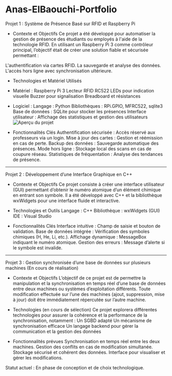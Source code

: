 # Anas-ElBaouchi-Portfolio

Projet 1 : Système de Présence Basé sur RFID et Raspberry Pi
* Contexte et Objectifs
Ce projet a été développé pour automatiser la gestion de présence des étudiants ou employés à l'aide de la technologie RFID. En utilisant un Raspberry Pi 3 comme contrôleur principal, l’objectif était de créer une solution fiable et sécurisée permettant :

L'authentification via cartes RFID.
La sauvegarde et analyse des données.
L'accès hors ligne avec synchronisation ultérieure.

* Technologies et Matériel Utilisés
- Matériel :
Raspberry Pi 3
Lecteur RFID RC522
LEDs pour indication visuelle
Buzzer pour signalisation
Breadboard et résistances

- Logiciel :
Langage : Python
Bibliothèques : RPi.GPIO, MFRC522, sqlite3
Base de données : SQLite pour stocker les présences
Interface utilisateur : Affichage des statistiques et gestion des utilisateurs
![Aperçu du projet]()


- Fonctionnalités Clés
Authentification sécurisée : Accès réservé aux professeurs via un login.
Mise à jour des cartes : Gestion et réémission en cas de perte.
Backup des données : Sauvegarde automatique des présences.
Mode hors ligne : Stockage local des scans en cas de coupure réseau.
Statistiques de fréquentation : Analyse des tendances de présence.


----------------

Projet 2 : Développement d’une Interface Graphique en C++ 
* Contexte et Objectifs
Ce projet consiste à créer une interface utilisateur (GUI) permettant d’obtenir le numéro atomique d’un élément chimique en entrant son symbole. Il a été développé avec C++ et la bibliothèque wxWidgets pour une interface fluide et interactive.

- Technologies et Outils
Langage : C++
Bibliothèque : wxWidgets (GUI)
IDE : Visual Studio

- Fonctionnalités Clés
 Interface intuitive : Champ de saisie et bouton de validation.
 Base de données intégrée : Vérification des symboles chimiques (H, He, Li, etc.).
 Affichage dynamique : MessageBox indiquant le numéro atomique.
 Gestion des erreurs : Message d’alerte si le symbole est invalide.

------------------

Projet 3 : Gestion synchronisée d’une base de données sur plusieurs machines (En cours de réalisation)
* Contexte et Objectifs
L’objectif de ce projet est de permettre la manipulation et la synchronisation en temps réel d’une base de données entre deux machines ou systèmes d’exploitation différents. Toute modification effectuée sur l’une des machines (ajout, suppression, mise à jour) doit être immédiatement répercutée sur l’autre machine.

- Technologies (en cours de sélection)
Ce projet explorera différentes technologies pour assurer la cohérence et la performance de la synchronisation, notamment :
Un SGBD adapté 
Un mécanisme de synchronisation efficace
Un langage backend pour gérer la communication et la gestion des données 

- Fonctionnalités prévues
 Synchronisation en temps réel entre les deux machines.
Gestion des conflits en cas de modification simultanée.
Stockage sécurisé et cohérent des données.
Interface pour visualiser et gérer les modifications.

 Statut actuel : En phase de conception et de choix technologique.
